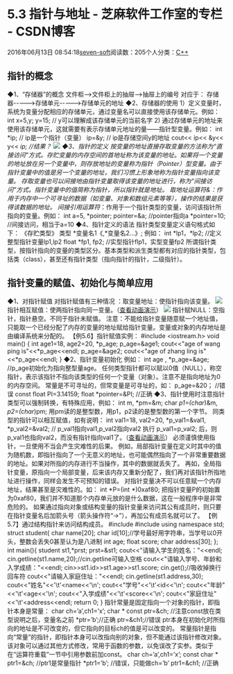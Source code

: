 
# 5.3 指针与地址 -  芝麻软件工作室的专栏 - CSDN博客


2016年06月13日 08:54:18[seven-soft](https://me.csdn.net/softn)阅读数：205个人分类：[C++																](https://blog.csdn.net/softn/article/category/6266511)



## 指针的概念
◆1、“存储器”的概念
文件柜-->文件柜上的抽屉-->抽屉上的编号
对应于：
存储器----->存储单元----->存储单元的地址
◆2、存储器的使用
1）定义变量时，系统为变量分配相应的存储单元，通过变量名可以直接使用该存储单元。例如：
int x=5,y;
y=15; // y可以理解成该存储单元的当前名字
2) 通过存储单元的地址来使用该存储单元，这就需要有表示存储单元地址的量——指针型变量。例如：
int *ip; // ip是一个指针（变量）
ip=&y; // ip是存储空间y的地址
cout<< ip<< &y<< y<< *ip; //结果？
![](http://www.weixueyuan.net/uploads/allimg/121228/1-12122R05K2222.gif)
◆3、指针的定义
按变量的地址直接存取变量的方法称为“直接访问”方式。存贮变量的内存空间的首地址称为该变量的地址。如果将一个变量的地址放在另一个变量中，则存放地址的变量称为指针（Pointer）型变量。由于指针变量中的值是另一个变量的地址，我们习惯上形象地称为指针变量指向该变量。
存取变量也可以间接地由指针变量取得该变量的地址进行，称为“间接访问”方式。指针变量中的值简称为指针，所以指针就是地址。
取地址运算符&：作用于内存中一个可寻址的数据（如变量、对象和数组元素等等），操作的结果是获得该数据的地址。
间接引用运算符*：作用于一个指针类型的变量，访问该指针所指向的变量。例如：
int a=5, *pointer;
pointer=&a; //pointer指向a
*pointer=10; //间接访问，相当于a=10
◆4、指针定义的语法
指针类型变量定义语句格式如下：
《存贮类型》
 类型 *变量名1《,*变量名2…》;
例如：
int *lp1，*lp2; //定义整型指针变量lp1,lp2
float *fp1, fp2; //实型指针flp1，实型变量fp2
所谓指针类型，按指针指向的变量的类型区分。基本类型和派生类型都有对应的指针类型，包括类（class），甚至还有指针类型（指向指针的指针，二级指针）。
## 指针变量的赋值、初始化与简单应用
◆1、对指针赋值
对指针赋值有三种情况 ：取变量地址：使指针指向该变量。
![](http://www.weixueyuan.net/uploads/allimg/121228/1-12122R129201H.gif)
指针相互赋值：使两指针指向同一变量。（[查看动画演示](http://www.weixueyuan.net/templets/default/cpp/flash/%E5%AF%B9%E6%8C%87%E9%92%88%E8%B5%8B%E5%80%BC.swf)）
![](http://www.weixueyuan.net/uploads/allimg/121228/1-12122R1295c07.gif)
指针赋NULL：空指针，指针悬空。不同于指针未赋值。
注意：不能给指针变量随意赋一个地址值，只能取一个已经分配了内存的变量的地址赋给指针变量。变量或对象的内存地址是由编译系统来分配的。
【例5.6】指针赋值实例：
\#include <iostream.h>
void main()
{
int age1=18, age2=20, *p_age;
p_age=&age1;
cout<<"age of wang ping is"<<*p_age<<endl;
p_age=&age2;
cout<<"age of zhang ling is"<<*p_age<<endl;
}
◆2、指针变量初始化
例如： int age , *p_age=&age; //p_age初始化为指向整型量age。
任何类型指针都可以赋以0值（NULL），称空指针，表示该指针不指向该类型的任何一个变量（对象）。注意不是指向地址为0的内存空间。
常量是不可寻址的，但常变量是可寻址的，如：
p_age=&20； //错误
const float PI=3.14159;
float *pointer=&PI; //正确
◆3、指针使用时注意指针类型可以强制转换，有特殊应用，例如：
int m, *pm=&m;
char *p1=(char*)&m, *p2=(char*)pm;
用pm读的是整型数，用p1，p2读的是整型数的第一个字节。
同类型的指针可以相互赋值，如有说明：
int val1=18, val2=20, *p_val1=&val1, *p_val2=&val2;
// p_val1指向val1,p_val2指向val2
执行 p_val1=p_val2; 后，则p_val1也指向val2，而没有指针指向val1了。（[查看动画演示](http://www.weixueyuan.net/templets/default/cpp/flash/%E5%90%8C%E7%B1%BB%E5%9E%8B%E7%9A%84%E6%8C%87%E9%92%88%E5%8F%AF%E4%BB%A5%E7%9B%B8%E4%BA%92%E8%B5%8B%E5%80%BC.swf)）
必须谨慎使用指针，一旦使用不当会产生灾难性的后果。
例如，局部指针变量在定义时其中的值为随机数，即指针指向了一个无意义的地址，也可能偶然指向了一个非常重要数据的地址。如果对所指的内存进行不当操作，其中的数据就丢失了。
再如，全局指针变量，原指向一个局部变量，后来该内存又重新分配了，我们再对该指针所指地址进行操作，同样会发生不可预知的错误。
对指针变量决不可以任意赋一个内存地址，结果甚至是灾难性的。如：
int *P=(int *)0xaf80;
把指针变量P的初始置为0xaf80，我们并不知道那个内存单元放的是什么数据，这在一般程序中是非常危险的。
如果通过指向对象或结构变量的指针变量来访问其公有成员时，则只要在指针变量名后加箭头号（箭头操作符“->”），再加公有成员名就可以了。
【例5.7】通过结构指针来访问结构成员。
\#include<iostream>
\#include<cstring>
using namespace std;
struct student{
char name[20];
char id[10];//学号最好用字符串，当学号以0开头，整数会丢失0甚至认为是八进制
int age;
float score;
char address[30];
};
int main(){
student st1,*prst;
prst=&st1;
cout<<"请输入学生的姓名："<<endl;
cin.getline(st1.name,20);//cin.getline可输入空格
cout<<"请输入学号、年龄和入学成绩："<<endl;
cin>>st1.id>>st1.age>>st1.score;
cin.get();//吸收掉换行回车符
cout<<"请输入家庭住址："<<endl;
cin.getline(st1.address,30);
cout<<"姓名"<<'\t'<<prst->name<<'\n';
cout<<"学号"<<'\t'<<prst->id<<'\n';
cout<<"年龄"<<'\t'<<prst->age<<'\n';
cout<<"入学成绩"<<'\t'<<prst->score<<'\n';
cout<<"家庭住址"<<'\t'<<prst->address<<endl;
return 0;
}
指针常量是固定指向一个对象的指针，即指针本身是常量：
char ch=’a’,ch1=’x’;
char * const ptr=&ch; //注意const放在类型说明之后，变量名之前
*ptr=’b’;//正确
ptr=&ch1;//错误
ptr本身在初始化时所指向的地址是不可改变的，但它指向的目标ch的值是可以改变的。
常量指针是指向“常量”的指针，即指针本身可以改指向别的对象，但不能通过该指针修改对象。该对象可以通过其他方式修改，常用于函数的参数，以免误改了实参。类似于在“运算符重载”一节中引用参数前加const。
char ch=’a’,ch1=’x’;
const char * ptr1=&ch; //ptr1是常量指针
*ptr1=’b’; //错误，只能做ch=’b’
ptr1=&ch1; //正确

